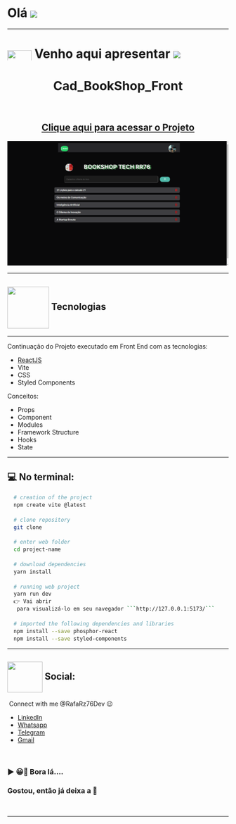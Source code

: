 # Olá <img src="https://media.giphy.com/media/l1J9sBOqBIvnafnUc/giphy.gif" align="center" width="85">

---

# <img src="https://media.giphy.com/media/XwcRflO9HD0Sk6RaRM/giphy.gif" align="center" height="25" width="55"> Venho aqui apresentar <img src="https://media.giphy.com/media/LmqitTYGsNMiWu3VWO/giphy.gif" align="center" width="65">

# <div align="center"> Cad_BookShop_Front

<br>

## <div align="center">[Clique aqui para acessar o Projeto](https://rafarz76dev-cadbookshop-react.netlify.app/)

<div align="center">
<img width="1212" alt="Screen Shot 2022-07-21 at 22 39 08" src="Cad_BookShop_Front.png">
 </div>

---

## <img src="https://media.giphy.com/media/eBqEQyWGdgSNgRVLCV/giphy.gif" align="center" height="95" width="95"> Tecnologias

---

Continuação do Projeto executado em Front End com as tecnologias:

- [ReactJS](https://reactjs.org/)
- Vite
- CSS
- Styled Components

Conceitos:

- Props
- Component
- Modules
- Framework Structure
- Hooks
- State

---

## :computer: No terminal:

````bash
  # creation of the project
  npm create vite @latest

  # clone repository
  git clone

  # enter web folder
  cd project-name

  # download dependencies
  yarn install

  # running web project
  yarn run dev
  👉 Vai abrir
   para visualizá-lo em seu navegador ```http://127.0.0.1:5173/```

  # imported the following dependencies and libraries
  npm install --save phosphor-react
  npm install --save styled-components
````

---

## <img src="https://media.giphy.com/media/hWhzyAxIu6rVS5AKbP/giphy.gif" align="center"  height="70" width="80"> Social:

&nbsp;Connect with me @RafaRz76Dev :wink:
<br />

- [LinkedIn](https://www.linkedin.com/in/rafael-raizer/)
- [Whatsapp](https://api.whatsapp.com/send/?phone=47999327137)
- [Telegram](https://t.me/RafaRaizer76)
- [Gmail](mailto:rafaelraizer76@gmail.com)

<br />

### ▶ 😀👀 Bora lá....

### Gostou, então já deixa a 🌟

<br />

---

[react]: https://pt-br.reactjs.org/docs/getting-started.html
[hooks/states]: https://reactjs.org/docs/hooks-state.html
[props]: https://pt-br.reactjs.org/docs/components-and-props.html
